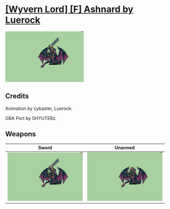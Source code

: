# [\[Wyvern Lord\] \[F\] Ashnard by Luerock](./)

<img src="./1.%20Sword/Sword_000.png" alt="[Wyvern Lord] [F] Ashnard by Luerock standing" />

## Credits

Animation by cybaster, Luerock.

GBA Port by SHYUTERz.

## Weapons


|Sword |Unarmed |
|  :---: | :---: |
| <img alt="Sword animation" src="./1.%20Sword/Sword.gif" /> | <img alt="Unarmed animation" src="./8.%20Unarmed/Unarmed.gif" /> |

